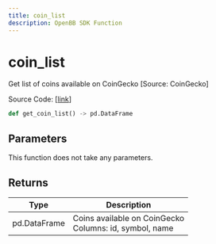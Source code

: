 ```yaml
---
title: coin_list
description: OpenBB SDK Function
---
```


# coin_list

Get list of coins available on CoinGecko [Source: CoinGecko]

Source Code: [[link](https://github.com/OpenBB-finance/OpenBBTerminal/tree/main/openbb_terminal/cryptocurrency/discovery/pycoingecko_model.py#L339)]

```python
def get_coin_list() -> pd.DataFrame
```
## Parameters

This function does not take any parameters.

## Returns

| Type | Description |
| ---- | ----------- |
| pd.DataFrame | Coins available on CoinGecko<br/>Columns: id, symbol, name |

